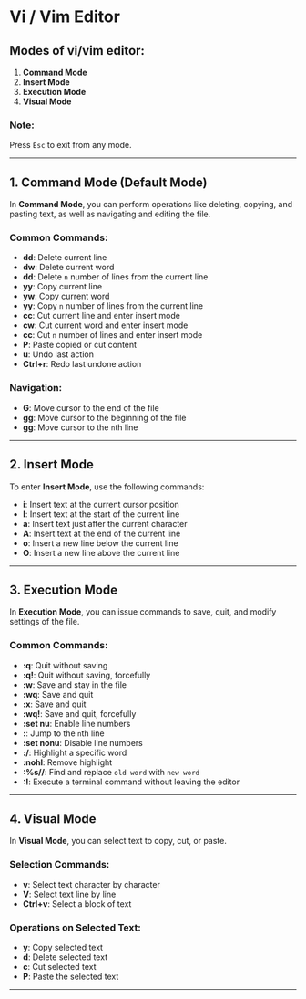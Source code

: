 # Vi / Vim Editor 

## Modes of vi/vim editor:
1. **Command Mode**
2. **Insert Mode**
3. **Execution Mode**
4. **Visual Mode**

### Note:
Press `Esc` to exit from any mode.

---

## 1. Command Mode (Default Mode)
In **Command Mode**, you can perform operations like deleting, copying, and pasting text, as well as navigating and editing the file. 

### Common Commands:
- **dd**: Delete current line
- **dw**: Delete current word
- **<n>dd**: Delete `n` number of lines from the current line
- **yy**: Copy current line
- **yw**: Copy current word
- **<n>yy**: Copy `n` number of lines from the current line
- **cc**: Cut current line and enter insert mode
- **cw**: Cut current word and enter insert mode
- **<n>cc**: Cut `n` number of lines and enter insert mode
- **P**: Paste copied or cut content
- **u**: Undo last action
- **Ctrl+r**: Redo last undone action

### Navigation:
- **G**: Move cursor to the end of the file
- **gg**: Move cursor to the beginning of the file
- **<n>gg**: Move cursor to the `n`th line

---

## 2. Insert Mode

To enter **Insert Mode**, use the following commands:

- **i**: Insert text at the current cursor position
- **I**: Insert text at the start of the current line
- **a**: Insert text just after the current character
- **A**: Insert text at the end of the current line
- **o**: Insert a new line below the current line
- **O**: Insert a new line above the current line

---

## 3. Execution Mode

In **Execution Mode**, you can issue commands to save, quit, and modify settings of the file.

### Common Commands:
- **:q**: Quit without saving
- **:q!**: Quit without saving, forcefully
- **:w**: Save and stay in the file
- **:wq**: Save and quit
- **:x**: Save and quit
- **:wq!**: Save and quit, forcefully
- **:set nu**: Enable line numbers
- **:<n>**: Jump to the `n`th line
- **:set nonu**: Disable line numbers
- **:/<word>**: Highlight a specific word
- **:nohl**: Remove highlight
- **:%s/<old word>/<new word>**: Find and replace `old word` with `new word`
- **:!<command>**: Execute a terminal command without leaving the editor

---

## 4. Visual Mode

In **Visual Mode**, you can select text to copy, cut, or paste.

### Selection Commands:
- **v**: Select text character by character
- **V**: Select text line by line
- **Ctrl+v**: Select a block of text

### Operations on Selected Text:
- **y**: Copy selected text
- **d**: Delete selected text
- **c**: Cut selected text
- **P**: Paste the selected text

---

